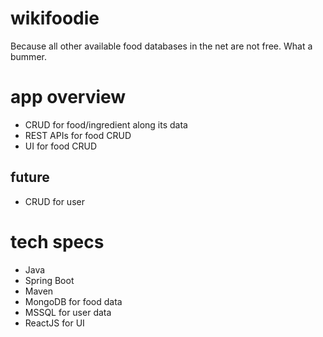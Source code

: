 # wikifoodie
Because all other available food databases in the net are not free. What a bummer.

# app overview
- CRUD for food/ingredient along its data
- REST APIs for food CRUD
- UI for food CRUD

## future
- CRUD for user

# tech specs
- Java
- Spring Boot
- Maven
- MongoDB for food data
- MSSQL for user data
- ReactJS for UI
